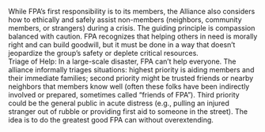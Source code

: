 While FPA’s first responsibility is to its members, the Alliance also considers how to ethically and safely assist non-members (neighbors, community members, or strangers) during a crisis. The guiding principle is compassion balanced with caution. FPA recognizes that helping others in need is morally right and can build goodwill, but it must be done in a way that doesn’t jeopardize the group’s safety or deplete critical resources.  
Triage of Help: In a large-scale disaster, FPA can’t help everyone. The alliance informally triages situations: highest priority is aiding members and their immediate families; second priority might be trusted friends or nearby neighbors that members know well (often these folks have been indirectly involved or prepared, sometimes called “friends of FPA”). Third priority could be the general public in acute distress (e.g., pulling an injured stranger out of rubble or providing first aid to someone in the street). The idea is to do the greatest good FPA can without overextending.